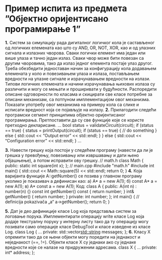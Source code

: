 # Пример испита из предмета ”Објектно оријентисано програмирање 1”

**1.** Систем за симулацију рада дигиталног логичког кола је састављеног од логичких
елемената као што су AND, OR, NOT, XOR, као и oд улазних сигнала и излазних чворова.
Сваки логички елемент има један или више улаза и тачно један излаз. Сваки чвор може бити
повезан са другим чворовима, тако да излаз једног елемента постаје улаз другог. Треба
обезбедити једноставан начин за конфигурацију кола додавањем елемената у коло и
повезивањем улаза и излаза, постављањем
вредности на улазне сигнале и израчунавањем
вредности на излази. Типови логичких
елемената и начини израчунавања њихових
излаза су различити и могу се мењати и
проширивати у будућности. Распоредити
описане одговорности по класама и скицирати
све класе потребне за описани механизам, са
потпуном имплементацијом овог механизма.
Показати употребу овог механизма на примеру
кола са слике и исписати вредност која се
појављује на излазу.
**2.** Прилагодити следећи програмски сегмент принципима објектно оријентисаног
програмирања. Претпоставити да су све функције које се користе претходно декларисане.
...
bool status = validateCircuit(circuit);
if (status == true) {
    status = printOutput(circuit);
    if (status == true) {
        // do something
    } else {
        std::cout << “Output error” << std::endl;
    }
} else {
    std::cout << “Configuration error” << std::endl;
}
...


**3.** Навести грешку која постоји у следећем програму (навести да ли је грешка у превођењу,
повезивању или извршавању и дати њено објашњење), а потом исправити ову грешку.
// math.h
class Math {
public:
    static int square(int x);
};
// main.cpp
#include "math.h"
#include <iostream>
int main() {
    std::cout << Math::square(5) << std::endl;
    return 0;
}
**4.** Која варијанта функције А::getNumber() се позива у главном програму уколико је
показивач а дефинисан као:
а) А* a = new A(1);
б) const А* a = new A(1);
в) А* const a = new A(1);
Код:
class A {
public:
    A(int n) : number(n) {}
    const int getNumber() const { return number; }
    int& getNumber() { return number; }
private:
    int number;
};
int main() {
    // definicija pokazivača „a“
    a->getNumber();
    return 0;
}


**5.** Дат је део дефиниције класе Log која представља систем за логовање порука.
Имплементирати операцију write класе Log која додаје текстуалну поруку у интерну листу
тако да ту операцију могу позивати само операције класе DebugTool и класе изведене из
класе Log.
class Log {
...
private:
std::vector<std::string> messages;
};
**6.** Класу Х опремити тако да се њени објекти могу поредити на једнакост и неједнакост (==,
!=). Објекти класе Х су једнаки ако су једнаке вредности које се налазе на придруженим
адресама.
class X {
...
private:
    int* address;
};


